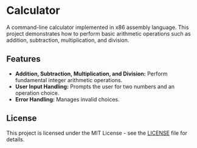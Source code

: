 # Calculator

A command-line calculator implemented in x86 assembly language. This project demonstrates how to perform basic arithmetic operations such as addition, subtraction, multiplication, and division.

## Features
- **Addition, Subtraction, Multiplication, and Division:** Perform fundamental integer arithmetic operations.
- **User Input Handling:** Prompts the user for two numbers and an operation choice.
- **Error Handling:** Manages invalid choices.


## License
This project is licensed under the MIT License - see the [LICENSE](LICENSE) file for details.
